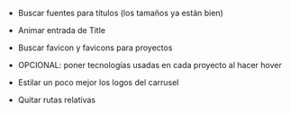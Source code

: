 - Buscar fuentes para títulos (los tamaños ya están bien)
- Animar entrada de Title
- Buscar favicon y favicons para proyectos

- OPCIONAL: poner tecnologías usadas en cada proyecto al hacer hover

- Estilar un poco mejor los logos del carrusel
- Quitar rutas relativas
